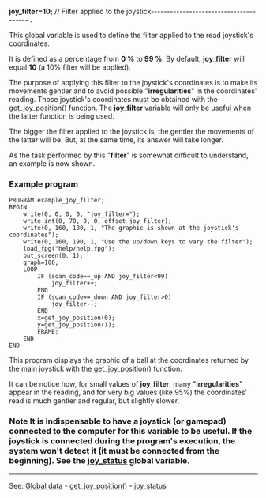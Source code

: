 **joy_filter=10;** // Filter applied to the joystick---------------------------------------
.

This global variable is used to define the filter applied to the read
joystick's coordinates.

It is defined as a percentage from **0 %** to **99 %**. By default, **joy_filter**
will equal **10** (a 10% filter will be applied).

The purpose of applying this filter to the joystick's coordinates is to make its movements gentler and to avoid possible &quot;**irregularities**&quot; in the coordinates' reading. Those joystick's coordinates must be obtained with the [get_joy_position()](get_joy_position().md) function. The **joy_filter** variable will only be useful when the latter function is being used.

The bigger the filter applied to the joystick is, the gentler the movements of the latter will be. But, at the same time, its answer will take longer.

As the task performed by this &quot;**filter**&quot; is somewhat difficult to understand,
an example is now shown.

### Example program
```
PROGRAM example_joy_filter;
BEGIN
    write(0, 0, 0, 0, "joy_filter=");
    write_int(0, 70, 0, 0, offset joy_filter);
    write(0, 160, 180, 1, "The graphic is shown at the joystick's coordinates");
    write(0, 160, 190, 1, "Use the up/down keys to vary the filter");
    load_fpg("help/help.fpg");
    put_screen(0, 1);
    graph=100;
    LOOP
        IF (scan_code==_up AND joy_filter<99)
            joy_filter++;
        END
        IF (scan_code==_down AND joy_filter>0)
            joy_filter--;
        END
        x=get_joy_position(0);
        y=get_joy_position(1);
        FRAME;
    END
END
```


This program displays the graphic of a ball at the coordinates returned by the main joystick with the 
[get_joy_position()](get_joy_position().md) function.

It can be notice how, for small values of **joy_filter**, many &quot;**irregularities**&quot; appear in the reading, and for very big values (like 95%) the coordinates' read is much gentler and regular, but slightly slower.

### Note It is indispensable to have a joystick (or gamepad) connected to the computer for this variable to be useful. If the joystick is connected during the program's execution, the system won't detect it (it must be connected from the beginning). See the [joy_status](global_joy_status.md) global variable.

---------------------------------------
See: [Global data](predefined_global_data.md) - [get_joy_position()](get_joy_position().md) - [joy_status](global_joy_status.md)

